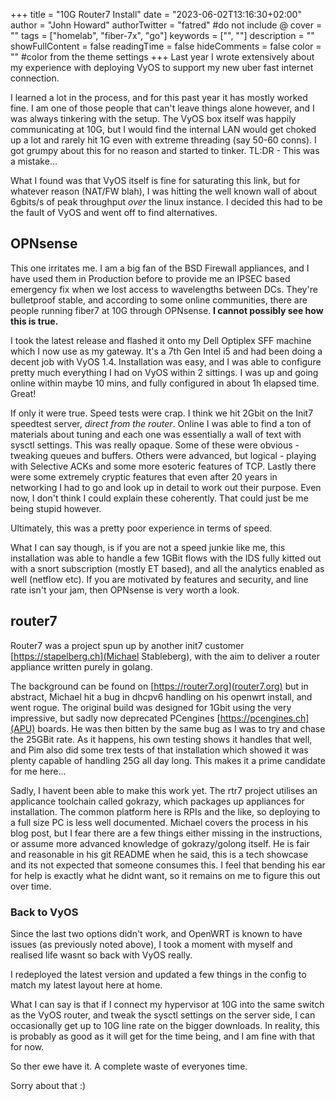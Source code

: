+++
title = "10G Router7 Install"
date = "2023-06-02T13:16:30+02:00"
author = "John Howard"
authorTwitter = "fatred" #do not include @
cover = ""
tags = ["homelab", "fiber-7x", "go"]
keywords = ["", ""]
description = ""
showFullContent = false
readingTime = false
hideComments = false
color = "" #color from the theme settings
+++
Last year I wrote extensively about my experience with deploying VyOS to support my new uber fast internet connection.

I learned a lot in the process, and for this past year it has mostly worked fine. I am one of those people that can't leave things alone however, and I was always tinkering with the setup. The VyOS box itself was happily communicating at 10G, but I would find the internal LAN would get choked up a lot and rarely hit 1G even with extreme threading (say 50-60 conns). I got grumpy about this for no reason and started to tinker. TL:DR - This was a mistake...

What I found was that VyOS itself is fine for saturating this link, but for whatever reason (NAT/FW blah), I was hitting the well known wall of about 6gbits/s of peak throughput _over_ the linux instance. I decided this had to be the fault of VyOS and went off to find alternatives.

## OPNsense

This one irritates me. I am a big fan of the BSD Firewall appliances, and I have used them in Production before to provide me an IPSEC based emergency fix when we lost access to wavelengths between DCs. They're bulletproof stable, and according to some online communities, there are people running fiber7 at 10G through OPNsense. **I cannot possibly see how this is true.**

I took the latest release and flashed it onto my Dell Optiplex SFF machine which I now use as my gateway. It's a 7th Gen Intel i5 and had been doing a decent job with VyOS 1.4. Installation was easy, and I was able to configure pretty much everything I had on VyOS within 2 sittings. I was up and going online within maybe 10 mins, and fully configured in about 1h elapsed time. Great!

If only it were true. Speed tests were crap. I think we hit 2Gbit on the Init7 speedtest server, _direct from the router_. Online I was able to find a ton of materials about tuning and each one was essentially a wall of text with sysctl settings. This was really opaque. Some of these were obvious - tweaking queues and buffers. Others were advanced, but logical - playing with Selective ACKs and some more esoteric features of TCP. Lastly there were some extremely cryptic features that even after 20 years in networking I had to go and look up in detail to work out their purpose. Even now, I don't think I could explain these coherently. That could just be me being stupid however.

Ultimately, this was a pretty poor experience in terms of speed.

What I can say though, is if you are not a speed junkie like me, this installation was able to handle a few 1GBit flows with the IDS fully kitted out with a snort subscription (mostly ET based), and all the analytics enabled as well (netflow etc). If you are motivated by features and security, and line rate isn't your jam, then OPNsense is very worth a look.

## router7

Router7 was a project spun up by another init7 customer [https://stapelberg.ch](Michael Stableberg), with the aim to deliver a router appliance written purely in golang.

The background can be found on [https://router7.org](router7.org) but in abstract, Michael hit a bug in dhcpv6 handling on his openwrt install, and went rogue. The original build was designed for 1Gbit using the very impressive, but sadly now deprecated PCengines [https://pcengines.ch](APU) boards. He was then bitten by the same bug as I was to try and chase the 25GBit rate. As it happens, his own testing shows it handles that well, and Pim also did some trex tests of that installation which showed it was plenty capable of handling 25G all day long. This makes it a prime candidate for me here...

Sadly, I havent been able to make this work yet. The rtr7 project utilises an applicance toolchain called gokrazy, which packages up appliances for installation. The common platform here is RPIs and the like, so deploying to a full size PC is less well documented. Michael covers the process in his blog post, but I fear there are a few things either missing in the instructions, or assume more advanced knowledge of gokrazy/golong itself. He is fair and reasonable in his git README when he said, this is a tech showcase and its not expected that someone consumes this. I feel that bending his ear for help is exactly what he didnt want, so it remains on me to figure this out over time.

### Back to VyOS

Since the last two options didn't work, and OpenWRT is known to have issues (as previously noted above), I took a moment with myself and realised life wasnt so back with VyOS really.

I redeployed the latest version and updated a few things in the config to match my latest layout here at home.

What I can say is that if I connect my hypervisor at 10G into the same switch as the VyOS router, and tweak the sysctl settings on the server side, I can occasionally get up to 10G line rate on the bigger downloads. In reality, this is probably as good as it will get for the time being, and I am fine with that for now.

So ther ewe have it. A complete waste of everyones time.  

Sorry about that :)
